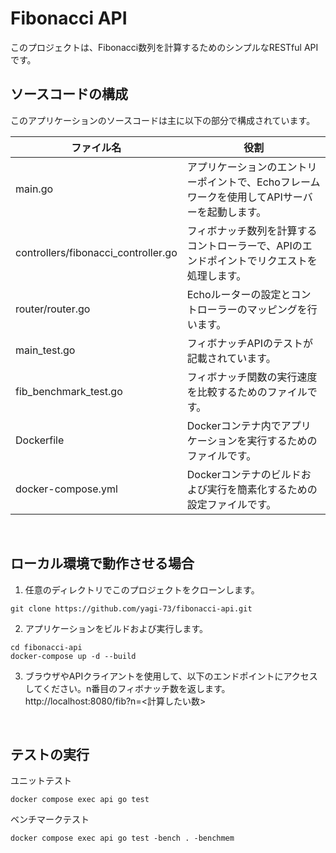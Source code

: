 # Fibonacci API
このプロジェクトは、Fibonacci数列を計算するためのシンプルなRESTful APIです。

## ソースコードの構成
このアプリケーションのソースコードは主に以下の部分で構成されています。

| ファイル名 | 役割 |
| ---- | ---- |
| main.go | アプリケーションのエントリーポイントで、Echoフレームワークを使用してAPIサーバーを起動します。 |
| controllers/fibonacci_controller.go | フィボナッチ数列を計算するコントローラーで、APIのエンドポイントでリクエストを処理します。 |
| router/router.go | Echoルーターの設定とコントローラーのマッピングを行います。 |
| main_test.go | フィボナッチAPIのテストが記載されています。 |
| fib_benchmark_test.go | フィボナッチ関数の実行速度を比較するためのファイルです。 |
| Dockerfile | Dockerコンテナ内でアプリケーションを実行するためのファイルです。 |
| docker-compose.yml | Dockerコンテナのビルドおよび実行を簡素化するための設定ファイルです。 |

<br>

## ローカル環境で動作させる場合
1. 任意のディレクトリでこのプロジェクトをクローンします。
```
git clone https://github.com/yagi-73/fibonacci-api.git
```
2. アプリケーションをビルドおよび実行します。
```
cd fibonacci-api
docker-compose up -d --build
```
3. ブラウザやAPIクライアントを使用して、以下のエンドポイントにアクセスしてください。n番目のフィボナッチ数を返します。
http://localhost:8080/fib?n=<計算したい数>

<br>

## テストの実行
ユニットテスト
```
docker compose exec api go test
```
ベンチマークテスト
```
docker compose exec api go test -bench . -benchmem
```
